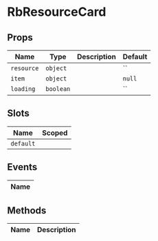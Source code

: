 # RbResourceCard

> 

## Props

| Name       | Type          | Description     | Default                  |
|------------|---------------|-----------------|--------------------------|
| `resource` | `object` |  | `` |
| `item` | `object` |  | `null` |
| `loading` | `boolean` |  | `` |

## Slots

| Name       | Scoped        |
|------------|---------------|
| `default` |  |

## Events

| Name       |
|------------|

## Methods

| Name       | Description     |
|------------|-----------------|
